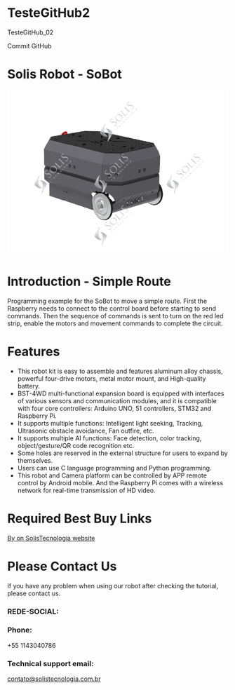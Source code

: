 # TesteGitHub2
TesteGitHub_02

Commit GitHub

# Solis Robot - SoBot
![](https://github.com/ViniciusSolisTecnologia/TesteGitHub2/blob/master/SoBotSingle.png)
# Introduction - Simple Route
Programming example for the SoBot to move a simple route.
First the Raspberry needs to connect to the control board before starting to send commands. Then the sequence of commands is sent to turn on the red led strip, enable the motors and movement commands to complete the circuit. 
# Features
* This robot kit is easy to assemble and features aluminum alloy chassis, powerful four-drive motors, metal motor mount, and High-quality battery.
* BST-4WD multi-functional expansion board is equipped with interfaces of various sensors and communication modules, and it is compatible with four core controllers: Arduino UNO, 51 controllers, STM32 and Raspberry Pi.
* It supports multiple functions: Intelligent light seeking, Tracking, Ultrasonic obstacle avoidance, Fan outfire, etc.
* It supports multiple AI functions: Face detection, color tracking, object/gesture/QR code recognition etc.
* Some holes are reserved in the external structure for users to expand by themselves.
* Users can use C language programming and Python programming.
* This robot and Camera platform can be controlled by APP remote control by Android mobile. And the Raspberry Pi comes with a wireless network for real-time transmission of  HD video.

# Required Best Buy Links
[By on SolisTecnologia website](https://solistecnologia.com.br/produtos/robotsingle)

# Please Contact Us
If you have any problem when using our robot after checking the tutorial, please contact us.

### REDE-SOCIAL: 

### Phone:
+55 1143040786

### Technical support email: 
contato@solistecnologia.com.br
